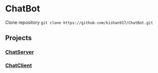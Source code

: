 # ChatBot

Clone repository ```git clone https://github.com/kishan917/ChatBot.git```

## Projects
### [ChatServer](ChatServer)
### [ChatClient](ChatClient)



